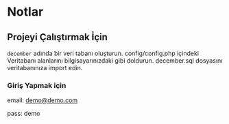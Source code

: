 # Notlar

## Projeyi Çalıştırmak İçin

`december` adında bir veri tabanı oluşturun. config/config.php içindeki Veritabanı alanlarını bilgisayarınızdaki gibi doldurun. december.sql dosyasını veritabanınıza import edin.

### Giriş Yapmak için

email: demo@demo.com

pass: demo